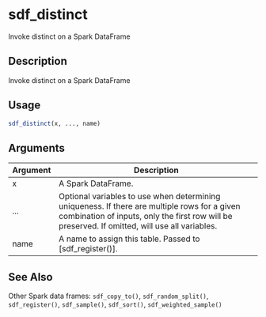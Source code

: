 # sdf_distinct


Invoke distinct on a Spark DataFrame




## Description

Invoke distinct on a Spark DataFrame





## Usage
```r
sdf_distinct(x, ..., name)
```




## Arguments


Argument      |Description
------------- |----------------
x | A Spark DataFrame.
... | Optional variables to use when determining uniqueness. If there are multiple rows for a given combination of inputs, only the first row will be preserved. If omitted, will use all variables.
name | A name to assign this table. Passed to [sdf_register()].







## See Also

Other Spark data frames: 
`sdf_copy_to()`,
`sdf_random_split()`,
`sdf_register()`,
`sdf_sample()`,
`sdf_sort()`,
`sdf_weighted_sample()`



